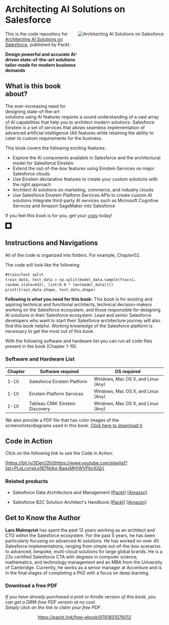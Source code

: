 


# Architecting AI Solutions on Salesforce

<a href="https://www.packtpub.com/product/architecting-ai-solutions-on-salesforce/9781801076012?utm_source=github&utm_medium=repository&utm_campaign=9781801076012"><img src="https://static.packt-cdn.com/products/9781801076012/cover/smaller" alt="Architecting AI Solutions on Salesforce" height="256px" align="right"></a>

This is the code repository for [Architecting AI Solutions on Salesforce](https://www.packtpub.com/product/architecting-ai-solutions-on-salesforce/9781801076012?utm_source=github&utm_medium=repository&utm_campaign=9781801076012), published by Packt.

**Design powerful and accurate AI-driven state-of-the-art solutions tailor-made for modern business demands**

## What is this book about?
The ever-increasing need for designing state-of-the-art solutions using AI features requires a sound understanding of a vast array of AI capabilities that help you to architect modern solutions. Salesforce Einstein is a set of services that allows seamless implementation of advanced artificial intelligence (AI) features while retaining the ability to cater to custom requirements for the business. 

This book covers the following exciting features:
* Explore the AI components available in Salesforce and the architectural model for Salesforce Einstein
* Extend the out-of-the-box features using Einstein Services on major Salesforce clouds
* Use Einstein declarative features to create your custom solutions with the right approach
* Architect AI solutions on marketing, commerce, and industry clouds
* Use Salesforce Einstein Platform Services APIs to create custom AI solutions
Integrate third-party AI services such as Microsoft Cognitive Services and Amazon SageMaker into Salesforce

If you feel this book is for you, get your [copy](https://www.amazon.com/dp/1801076014) today!

<a href="https://www.packtpub.com/?utm_source=github&utm_medium=banner&utm_campaign=GitHubBanner"><img src="https://raw.githubusercontent.com/PacktPublishing/GitHub/master/GitHub.png" 
alt="https://www.packtpub.com/" border="5" /></a>

## Instructions and Navigations
All of the code is organized into folders. For example, Chapter02.

The code will look like the following:
```
#train/test split
train_data, test_data = np.split(model_data.sample(frac=1, random_state=432), [int(0.8 * len(model_data))])
print(train_data.shape, test_data.shape)
```

**Following is what you need for this book:**
This book is for existing and aspiring technical and functional architects, technical decision-makers working on the Salesforce ecosystem, and those responsible for designing AI solutions in their Salesforce ecosystem. Lead and senior Salesforce developers who want to start their Salesforce architecture journey will also find this book helpful. Working knowledge of the Salesforce platform is necessary to get the most out of this book.	

With the following software and hardware list you can run all code files present in the book (Chapter 1-10).
### Software and Hardware List
| Chapter | Software required | OS required |
| -------- | ------------------------------------ | ----------------------------------- |
| 1-10 | Salesforce Einstein Platform | Windows, Mac OS X, and Linux (Any) |
| 1-10 | Einstein Platform Services | Windows, Mac OS X, and Linux (Any) |
| 1-10 | Tableau CRM: Einstein Discovery | Windows, Mac OS X, and Linux (Any) |

We also provide a PDF file that has color images of the screenshots/diagrams used in this book. [Click here to download it](https://static.packt-cdn.com/downloads/9781801076012_ColorImages.pdf).

## Code in Action

Click on the following link to see the Code in Action:

[https://bit.ly/3DerU2h](https://www.youtube.com/playlist?list=PLeLcvrwLe187NtAq-BaqxMHrWVFbyXiQr)

### Related products
* Salesforce Data Architecture and Management [[Packt]](https://www.packtpub.com/product/salesforce-data-architecture-and-management/9781801073240) [[Amazon]](https://www.amazon.com/Salesforce-Data-Architecture-Management-effectively/dp/1801073244)

* Salesforce B2C Solution Architect's Handbook [[Packt]](https://www.packtpub.com/product/salesforce-b2c-solution-architect-s-handbook/9781801817035) [[Amazon]](https://www.amazon.com/Salesforce-Solution-Architects-business-consumer/dp/1801817030)

## Get to Know the Author
**Lars Malmqvist**
has spent the past 12 years working as an architect and CTO within the Salesforce ecosystem. For the past 5 years, he has been particularly focusing on advanced AI solutions. He has worked on over 40 Salesforce implementations, ranging from simple out-of-the-box scenarios to advanced, bespoke, multi-cloud solutions for large global brands. He is a 23x certified Salesforce CTA with degrees in computer science, mathematics, and technology management and an MBA from the University of Cambridge. Currently, he works as a senior manager at Accenture and is in the final stages of completing a PhD with a focus on deep learning.
### Download a free PDF

 <i>If you have already purchased a print or Kindle version of this book, you can get a DRM-free PDF version at no cost.<br>Simply click on the link to claim your free PDF.</i>
<p align="center"> <a href="https://packt.link/free-ebook/9781801076012">https://packt.link/free-ebook/9781801076012 </a> </p>
